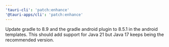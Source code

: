 ```yaml
---
'tauri-cli': 'patch:enhance'
'@tauri-apps/cli': 'patch:enhance'
---
```


Update gradle to 8.9 and the gradle android plugin to 8.5.1 in the android templates. This should add support for Java 21 but Java 17 keeps being the recommended version.
